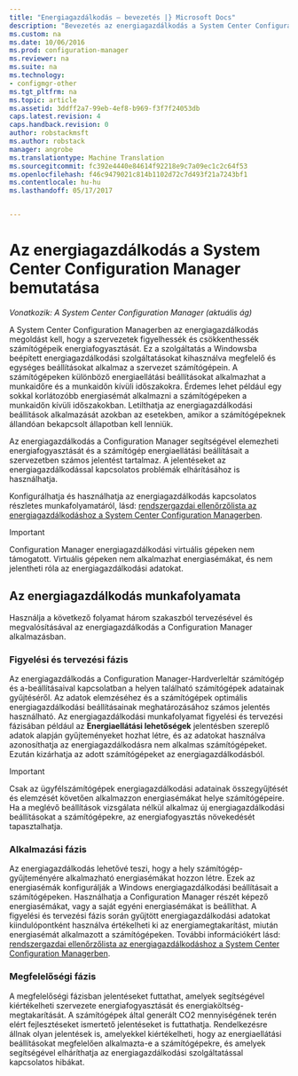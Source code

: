 ```yaml
---
title: "Energiagazdálkodás – bevezetés |} Microsoft Docs"
description: "Bevezetés az energiagazdálkodás a System Center Configuration Managerben."
ms.custom: na
ms.date: 10/06/2016
ms.prod: configuration-manager
ms.reviewer: na
ms.suite: na
ms.technology:
- configmgr-other
ms.tgt_pltfrm: na
ms.topic: article
ms.assetid: 3ddff2a7-99eb-4ef8-b969-f3f7f24053db
caps.latest.revision: 4
caps.handback.revision: 0
author: robstackmsft
ms.author: robstack
manager: angrobe
ms.translationtype: Machine Translation
ms.sourcegitcommit: fc392e4440e84614f92218e9c7a09ec1c2c64f53
ms.openlocfilehash: f46c9479021c814b1102d72c7d493f21a7243bf1
ms.contentlocale: hu-hu
ms.lasthandoff: 05/17/2017


---
```

# <a name="introduction-to-power-management-in-system-center-configuration-manager"></a>Az energiagazdálkodás a System Center Configuration Manager bemutatása

*Vonatkozik: A System Center Configuration Manager (aktuális ág)*

A System Center Configuration Managerben az energiagazdálkodás megoldást kell, hogy a szervezetek figyelhessék és csökkenthessék számítógépeik energiafogyasztását. Ez a szolgáltatás a Windowsba beépített energiagazdálkodási szolgáltatásokat kihasználva megfelelő és egységes beállításokat alkalmaz a szervezet számítógépein. A számítógépeken különböző energiaellátási beállításokat alkalmazhat a munkaidőre és a munkaidőn kívüli időszakokra. Érdemes lehet például egy sokkal korlátozóbb energiasémát alkalmazni a számítógépeken a munkaidőn kívüli időszakokban. Letilthatja az energiagazdálkodási beállítások alkalmazását azokban az esetekben, amikor a számítógépeknek állandóan bekapcsolt állapotban kell lenniük.  

 Az energiagazdálkodás a Configuration Manager segítségével elemezheti energiafogyasztását és a számítógép energiaellátási beállításait a szervezetben számos jelentést tartalmaz. A jelentéseket az energiagazdálkodással kapcsolatos problémák elhárításához is használhatja.  

 Konfigurálhatja és használhatja az energiagazdálkodás kapcsolatos részletes munkafolyamatáról, lásd: [rendszergazdai ellenőrzőlista az energiagazdálkodáshoz a System Center Configuration Managerben](../../../../core/clients/manage/power/administrator-checklist-for-power-management.md).  

> [!IMPORTANT]  
>  Configuration Manager energiagazdálkodási virtuális gépeken nem támogatott. Virtuális gépeken nem alkalmazhat energiasémákat, és nem jelentheti róla az energiagazdálkodási adatokat.  

## <a name="the-power-management-workflow"></a>Az energiagazdálkodás munkafolyamata  
 Használja a következő folyamat három szakaszból tervezésével és megvalósításával az energiagazdálkodás a Configuration Manager alkalmazásban.  

### <a name="monitoring-and-planning-phase"></a>Figyelési és tervezési fázis  
 Az energiagazdálkodás a Configuration Manager-Hardverleltár számítógép és a-beállításaival kapcsolatban a helyen található számítógépek adatainak gyűjtéséről. Az adatok elemzéséhez és a számítógépek optimális energiagazdálkodási beállításainak meghatározásához számos jelentés használható. Az energiagazdálkodási munkafolyamat figyelési és tervezési fázisában például az **Energiaellátási lehetőségek** jelentésben szereplő adatok alapján gyűjteményeket hozhat létre, és az adatokat használva azonosíthatja az energiagazdálkodásra nem alkalmas számítógépeket. Ezután kizárhatja az adott számítógépeket az energiagazdálkodásból.  

> [!IMPORTANT]  
>  Csak az ügyfélszámítógépek energiagazdálkodási adatainak összegyűjtését és elemzését követően alkalmazzon energiasémákat helye számítógépeire. Ha a meglévő beállítások vizsgálata nélkül alkalmaz új energiagazdálkodási beállításokat a számítógépekre, az energiafogyasztás növekedését tapasztalhatja.  

### <a name="enforcement-phase"></a>Alkalmazási fázis  
 Az energiagazdálkodás lehetővé teszi, hogy a hely számítógép-gyűjteményére alkalmazható energiasémákat hozzon létre. Ezek az energiasémák konfigurálják a Windows energiagazdálkodási beállításait a számítógépeken. Használhatja a Configuration Manager részét képező energiasémákat, vagy a saját egyéni energiasémákat is beállíthat. A figyelési és tervezési fázis során gyűjtött energiagazdálkodási adatokat kiindulópontként használva értékelheti ki az energiamegtakarítást, miután energiasémát alkalmazott a számítógépeken. További információkért lásd: [rendszergazdai ellenőrzőlista az energiagazdálkodáshoz a System Center Configuration Managerben](../../../../core/clients/manage/power/administrator-checklist-for-power-management.md).  

### <a name="compliance-phase"></a>Megfelelőségi fázis  
 A megfelelőségi fázisban jelentéseket futtathat, amelyek segítségével kiértékelheti szervezete energiafogyasztását és energiaköltség-megtakarítását. A számítógépek által generált CO2 mennyiségének terén elért fejlesztéseket ismertető jelentéseket is futtathatja. Rendelkezésre állnak olyan jelentések is, amelyekkel kiértékelheti, hogy az energiaellátási beállításokat megfelelően alkalmazta-e a számítógépekre, és amelyek segítségével elháríthatja az energiagazdálkodási szolgáltatással kapcsolatos hibákat.  

